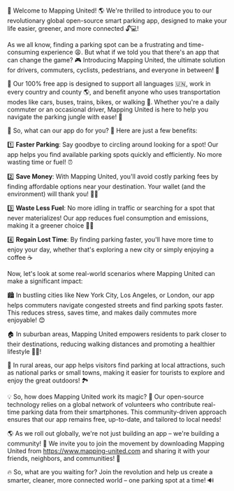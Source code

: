 🚀 Welcome to Mapping United! 🌎 We're thrilled to introduce you to our revolutionary global open-source smart parking app, designed to make your life easier, greener, and more connected 🔓💻!

As we all know, finding a parking spot can be a frustrating and time-consuming experience 😩. But what if we told you that there's an app that can change the game? 🎮 Introducing Mapping United, the ultimate solution for drivers, commuters, cyclists, pedestrians, and everyone in between! 🌈

📲 Our 100% free app is designed to support all languages 🇺🇳, work in every country and county 🌎, and benefit anyone who uses transportation modes like cars, buses, trains, bikes, or walking 👣. Whether you're a daily commuter or an occasional driver, Mapping United is here to help you navigate the parking jungle with ease! 🌴

💸 So, what can our app do for you? 🤔 Here are just a few benefits:

1️⃣ **Faster Parking**: Say goodbye to circling around looking for a spot! Our app helps you find available parking spots quickly and efficiently. No more wasting time or fuel! ⏰

2️⃣ **Save Money**: With Mapping United, you'll avoid costly parking fees by finding affordable options near your destination. Your wallet (and the environment) will thank you! 💸🌿

3️⃣ **Waste Less Fuel**: No more idling in traffic or searching for a spot that never materializes! Our app reduces fuel consumption and emissions, making it a greener choice 🚗💨

4️⃣ **Regain Lost Time**: By finding parking faster, you'll have more time to enjoy your day, whether that's exploring a new city or simply enjoying a coffee ☕️

Now, let's look at some real-world scenarios where Mapping United can make a significant impact:

🏙️ In bustling cities like New York City, Los Angeles, or London, our app helps commuters navigate congested streets and find parking spots faster. This reduces stress, saves time, and makes daily commutes more enjoyable! 😊

🏠 In suburban areas, Mapping United empowers residents to park closer to their destinations, reducing walking distances and promoting a healthier lifestyle 🏃‍♀️!

🌳 In rural areas, our app helps visitors find parking at local attractions, such as national parks or small towns, making it easier for tourists to explore and enjoy the great outdoors! 🏞️

💡 So, how does Mapping United work its magic? 🔮 Our open-source technology relies on a global network of volunteers who contribute real-time parking data from their smartphones. This community-driven approach ensures that our app remains free, up-to-date, and tailored to local needs!

🌎 As we roll out globally, we're not just building an app – we're building a community! 🤝 We invite you to join the movement by downloading Mapping United from https://www.mapping-united.com and sharing it with your friends, neighbors, and communities! 📲

🔥 So, what are you waiting for? Join the revolution and help us create a smarter, cleaner, more connected world – one parking spot at a time! 🔊